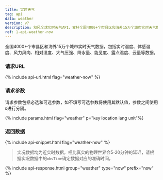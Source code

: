 ```yaml
---
title: 实时天气
tag: api
data: weather
version: v7
description: 和风全球实时天气API，支持全国4000+个市县区和海外15万个城市实时天气数据，包括实时温度、体感温度、风力风向、相对湿度、大气压强、降水量、能见度、露点温度、云量等数据。
ref: 1-api-weather-now
---
```


全国4000+个市县区和海外15万个城市实时天气数据，包括实时温度、体感温度、风力风向、相对湿度、大气压强、降水量、能见度、露点温度、云量等数据。

### 请求URL

{% include api-url.html flag="weather-now" %}

### 请求参数

请求参数包括必选和可选参数，如不填写可选参数将使用其默认值，参数之间使用`&`进行分隔。

{% include params.html flag="weather" p="key location lang unit"%}

### 返回数据

{% include api-snippet.html flag="weather-now" %}

> 实况数据均为近实时数据，相比真实的物理世界会5-20分钟的延迟，请根据实况数据中的`obsTime`确定数据对应的准确时间。

{% include api-response.html group="weather" type="now" prefix="now" %}